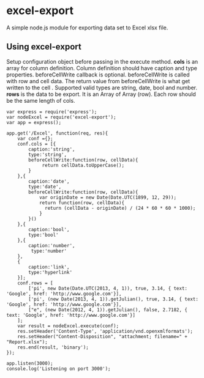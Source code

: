 # excel-export #

A simple node.js module for exporting data set to Excel xlsx file.

## Using excel-export ##
Setup configuration object before passing in the execute method. **cols** is an array for column definition. Column definition should have caption and type properties. beforeCellWrite callback is optional. beforeCellWrite is called with row and cell data.  The return value from beforeCellWrite is what get written to the cell . Supported valid types are string, date, bool and number.  **rows** is the data to be export. It is an Array of Array (row). Each row should be the same length of cols. 

    var express = require('express');
	var nodeExcel = require('excel-export');
	var app = express();

	app.get('/Excel', function(req, res){
	  	var conf ={};
	  	conf.cols = [{
			caption:'string',
            type:'string',
            beforeCellWrite:function(row, cellData){
				 return cellData.toUpperCase();
			}
		},{
			caption:'date',
			type:'date',
			beforeCellWrite:function(row, cellData){
				var originDate = new Date(Date.UTC(1899, 12, 29));
				return function(row, cellData){
				  return (cellData - originDate) / (24 * 60 * 60 * 1000);
				} 
			}()
		},{
			caption:'bool',
			type:'bool'
		},{
			caption:'number',
			 type:'number'				
	  	},
		{
			caption:'link',
			type:'hyperlink'
		}];
	  	conf.rows = [
	 		['pi', new Date(Date.UTC(2013, 4, 1)), true, 3.14, { text: 'Google', href: 'http://www.google.com'}],
	 		['pi', (new Date(2013, 4, 1)).getJulian(), true, 3.14, { text: 'Google', href: 'http://www.google.com'}],
			["e", (new Date(2012, 4, 1)).getJulian(), false, 2.7182, { text: 'Google', href: 'http://www.google.com'}]
	  	];
	  	var result = nodeExcel.execute(conf);
	  	res.setHeader('Content-Type', 'application/vnd.openxmlformats');
	  	res.setHeader("Content-Disposition", "attachment; filename=" + "Report.xlsx");
	  	res.end(result, 'binary');
	});

	app.listen(3000);
	console.log('Listening on port 3000');
